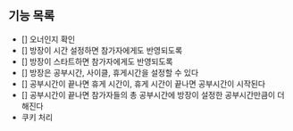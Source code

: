 ## 기능 목록

- [] 오너인지 확인
- [] 방장이 시간 설정하면 참가자에게도 반영되도록
- [] 방장이 스타트하면 참가자에게도 반영되도록
- [] 방장은 공부시간, 사이클, 휴게시간을 설정할 수 있다
- [] 공부시간이 끝나면 휴게 시간이, 휴게 시간이 끝나면 공부시간이 시작된다
- [] 공부시간이 끝나면 참가자들의 총 공부시간에 방장이 설정한 공부시간만큼이 더해진다
- 쿠키 처리
